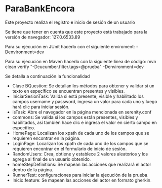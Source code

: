 # ParaBankEncora
Este proyecto realiza el registro e inicio de sesión de un usuario

Se tiene que tener en cuenta que este proyecto está trabajado para la versión de navegador: 127.0.6533.89

Para su ejecución en JUnit hacerlo con el siguiente enviroment: -Denvironment=dev

Para su ejecución en Maven hacerlo con la siguiente linea de código: mvn clean verify "-Dcucumber.filter.tags=@prueba" -Denvironment=dev

Se detalla a continuación la funcionalidad

- Clase BQuestion: Se detallan los métodos para obtener y validar si un texto en específico se encuentran presentes y visibles.
- IniciarSesionTask: Valida si está presente, visible y habilitado los campos username y password, ingresa un valor para cada uno y luego hará clic para iniciar sesión.
- isTask: Abre el navegador en la página mencionada en serenity.conf
- commons: Se valida si los campos están presentes, visibles y habilitados, así también hace clic e ingresa el valor en cierto campo en específico.
- HomePage: Localizan los xpath de cada uno de los campos que se requieren encontrar en la página.
- LoginPage: Localizan los xpath de cada uno de los campos que se requieren encontrar en el formulario de inicio de sesión.
- RandomUsers: Crea, obtiene y establece 2 valores aleatorios y los agrega al final de un usuario obtenido.
- homeStepDefinitions: Se mapean las acciones que realizará el actor dentro de la página.
- RunnerTest: configuraciones para iniciar la ejecución de la prueba.
- Inicio.feature: Se mapean las acciones del actor en formato gherkin.